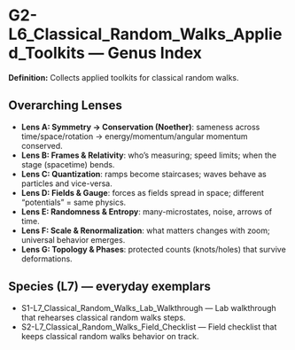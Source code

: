 # G2-L6_Classical_Random_Walks_Applied_Toolkits — Genus Index
**Definition:** Collects applied toolkits for classical random walks.

## Overarching Lenses

- **Lens A: Symmetry -> Conservation (Noether)**: sameness across time/space/rotation → energy/momentum/angular momentum conserved.
- **Lens B: Frames & Relativity**: who’s measuring; speed limits; when the stage (spacetime) bends.
- **Lens C: Quantization**: ramps become staircases; waves behave as particles and vice-versa.
- **Lens D: Fields & Gauge**: forces as fields spread in space; different “potentials” = same physics.
- **Lens E: Randomness & Entropy**: many-microstates, noise, arrows of time.
- **Lens F: Scale & Renormalization**: what matters changes with zoom; universal behavior emerges.
- **Lens G: Topology & Phases**: protected counts (knots/holes) that survive deformations.

## Species (L7) — everyday exemplars

- S1-L7_Classical_Random_Walks_Lab_Walkthrough — Lab walkthrough that rehearses classical random walks steps.
- S2-L7_Classical_Random_Walks_Field_Checklist — Field checklist that keeps classical random walks behavior on track.
